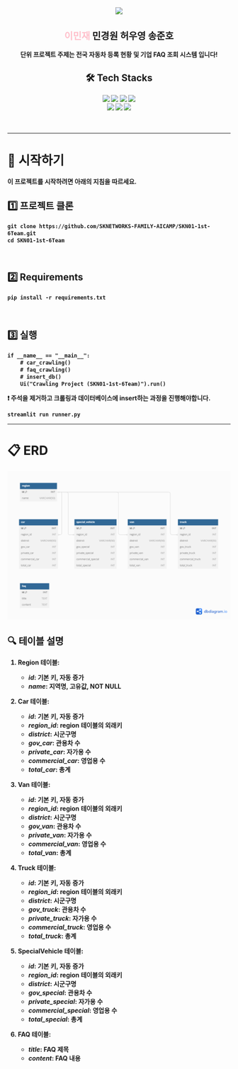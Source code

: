 <div align="center">
    <img src="https://capsule-render.vercel.app/api?type=waving&color=ff69b4&height=240&text=SKN01-1st-6Team&animation=&fontColor=ffffff&fontSize=90" />
</div>
<div align="center">
    <h2><span style="color:pink;">이민재</span> 민경원 허우영 송준호</h2>
    <div><strong>단위 프로젝트 주제는 전국 자동차 등록 현황 및 기업 FAQ 조회 시스템 입니다!<br></div></strog>
</div>
<div align="center">
    <h2>🛠️ Tech Stacks</h2>
    <div>
        <img src="https://img.shields.io/badge/python-3776AB?style=flat&logo=python&logoColor=white"/>
        <img src="https://img.shields.io/badge/MySQL-4479A1?style=flat&logo=MySQL&logoColor=white"/>
        <img src="https://img.shields.io/badge/Selenium-43B02A?style=flat&logo=Selenium&logoColor=white"/>
        <img src="https://img.shields.io/badge/VisualStudioCode-007ACC?style=flat&logo=VisualStudioCode&logoColor=white"/>
        <br/>
        <img src="https://img.shields.io/badge/Discord-5865F2?style=flat&logo=Discord&logoColor=white">
        <img src="https://img.shields.io/badge/Github-181717?style=flat&logo=Github&logoColor=white">
        <img src="https://img.shields.io/badge/Streamlit-FF4B4B?style=flat&logo=Streamlit&logoColor=white"/>
    </div>
</div>
<br><br>

---

# 🤗 시작하기 

이 프로젝트를 시작하려면 아래의 지침을 따르세요.


## 1️⃣ 프로젝트 클론

```
git clone https://github.com/SKNETWORKS-FAMILY-AICAMP/SKN01-1st-6Team.git
cd SKN01-1st-6Team
```
<br>

## 2️⃣ Requirements

```
pip install -r requirements.txt
```
<br>

## 3️⃣ 실행

```
if __name__ == "__main__":
    # car_crawling()
    # faq_crawling()
    # insert_db()
    Ui("Crawling Project (SKN01-1st-6Team)").run()
```
❗ 주석을 제거하고 크롤링과 데이터베이스에 insert하는 과정을 진행해야합니다.<br>

```
streamlit run runner.py
```

---

# 📋 ERD

![ERD](img/ERD.png)


## 🔍 테이블 설명

1. **Region 테이블**:
   - **_id_**: 기본 키, 자동 증가
   - **_name_**: 지역명, 고유값, NOT NULL

2. **Car 테이블**:
   - **_id_**: 기본 키, 자동 증가
   - **_region_id_**: region 테이블의 외래키
   - **_district_**: 시군구명
   - **_gov_car_**: 관용차 수
   - **_private_car_**: 자가용 수
   - **_commercial_car_**: 영업용 수
   - **_total_car_**: 총계

3. **Van 테이블**:
   - **_id_**: 기본 키, 자동 증가
   - **_region_id_**: region 테이블의 외래키
   - **_district_**: 시군구명
   - **_gov_van_**: 관용차 수
   - **_private_van_**: 자가용 수
   - **_commercial_van_**: 영업용 수
   - **_total_van_**: 총계

4. **Truck 테이블**:
   - **_id_**: 기본 키, 자동 증가
   - **_region_id_**: region 테이블의 외래키
   - **_district_**: 시군구명
   - **_gov_truck_**: 관용차 수
   - **_private_truck_**: 자가용 수
   - **_commercial_truck_**: 영업용 수
   - **_total_truck_**: 총계

5. **SpecialVehicle 테이블**:
   - **_id_**: 기본 키, 자동 증가
   - **_region_id_**: region 테이블의 외래키
   - **_district_**: 시군구명
   - **_gov_special_**: 관용차 수
   - **_private_special_**: 자가용 수
   - **_commercial_special_**: 영업용 수
   - **_total_special_**: 총계

6. **FAQ 테이블**:
    - **_title_**: FAQ 제목
    - **_content_**: FAQ 내용
